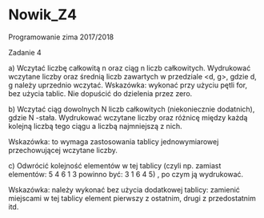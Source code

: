 # Nowik_Z4
Programowanie
zima 2017/2018</p>
Zadanie 4</p>
a) Wczytać liczbę całkowitą n oraz ciąg n liczb całkowitych. Wydrukować wczytane liczby oraz
średnią liczb zawartych w przedziale <d, g>, gdzie d, g należy uprzednio wczytać.
Wskazówka: wykonać przy użyciu pętli for, bez użycia tablic. Nie dopuścić do dzielenia przez
zero.</p>
b) Wczytać ciąg dowolnych N liczb całkowitych (niekoniecznie dodatnich), gdzie N -stała.
Wydrukować wczytane liczby oraz różnicę między każdą kolejną liczbą tego ciągu a liczbą
najmniejszą z nich.</p>
Wskazówka: to wymaga zastosowania tablicy jednowymiarowej przechowującej wczytane
liczby.</p>
c) Odwrócić kolejność elementów w tej tablicy (czyli np. zamiast elementów: 5 4 6 1 3
powinno być: 3 1 6 4 5) , po czym ją wydrukować.</p>
Wskazówka: należy wykonać bez użycia dodatkowej tablicy: zamienić miejscami w tej tablicy
element pierwszy z ostatnim, drugi z przedostatnim itd.
